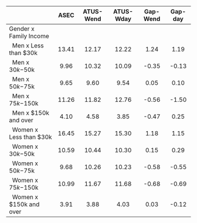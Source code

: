 
|                      |         ASEC |    ATUS-Wend |    ATUS-Wday |     Gap-Wend |      Gap-day |
| -------------------- | :----------: | :----------: | :----------: | :----------: | :----------: |
| Gender x Family Income |              |              |              |              |              |
| &nbsp;&nbsp;Men x Less than $30k |        13.41 |        12.17 |        12.22 |         1.24 |         1.19 |
| &nbsp;&nbsp;Men x $30k-$50k |         9.96 |        10.32 |        10.09 |        -0.35 |        -0.13 |
| &nbsp;&nbsp;Men x $50k-$75k |         9.65 |         9.60 |         9.54 |         0.05 |         0.10 |
| &nbsp;&nbsp;Men x $75k-$150k |        11.26 |        11.82 |        12.76 |        -0.56 |        -1.50 |
| &nbsp;&nbsp;Men x $150k and over |         4.10 |         4.58 |         3.85 |        -0.47 |         0.25 |
| &nbsp;&nbsp;Women x Less than $30k |        16.45 |        15.27 |        15.30 |         1.18 |         1.15 |
| &nbsp;&nbsp;Women x $30k-$50k |        10.59 |        10.44 |        10.30 |         0.15 |         0.29 |
| &nbsp;&nbsp;Women x $50k-$75k |         9.68 |        10.26 |        10.23 |        -0.58 |        -0.55 |
| &nbsp;&nbsp;Women x $75k-$150k |        10.99 |        11.67 |        11.68 |        -0.68 |        -0.69 |
| &nbsp;&nbsp;Women x $150k and over |         3.91 |         3.88 |         4.03 |         0.03 |        -0.12 |

